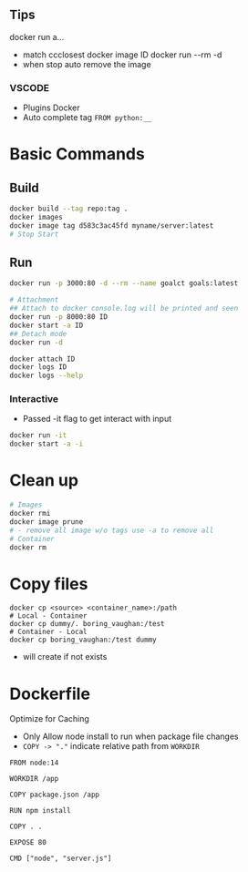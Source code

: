## Tips
docker run a...
- match ccclosest docker image ID
docker run --rm -d
- when stop auto remove the image

### VSCODE
- Plugins Docker
- Auto complete tag `FROM python:__`

# Basic Commands

## Build
```sh
docker build --tag repo:tag .
docker images 
docker image tag d583c3ac45fd myname/server:latest
# Stop Start


```
## Run
```sh
docker run -p 3000:80 -d --rm --name goalct goals:latest

# Attachment
## Attach to docker console.log will be printed and seen
docker run -p 8000:80 ID
docker start -a ID
## Detach mode
docker run -d 

docker attach ID
docker logs ID
docker logs --help
```

### Interactive
- Passed -it flag to get interact with input
```sh
docker run -it
docker start -a -i
```

# Clean up
```sh
# Images
docker rmi
docker image prune
# - remove all image w/o tags use -a to remove all
# Container
docker rm
```

# Copy files

```
docker cp <source> <container_name>:/path
# Local - Container
docker cp dummy/. boring_vaughan:/test
# Container - Local
docker cp boring_vaughan:/test dummy

```
- will create if not exists

# Dockerfile

Optimize for Caching 
- Only Allow node install to run when package file changes
- `COPY -> "."` indicate relative path from `WORKDIR`
```docker
FROM node:14

WORKDIR /app

COPY package.json /app

RUN npm install

COPY . .

EXPOSE 80

CMD ["node", "server.js"]
```